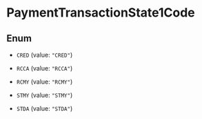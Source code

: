 
# PaymentTransactionState1Code

## Enum


* `CRED` (value: `"CRED"`)

* `RCCA` (value: `"RCCA"`)

* `RCMY` (value: `"RCMY"`)

* `STMY` (value: `"STMY"`)

* `STDA` (value: `"STDA"`)



